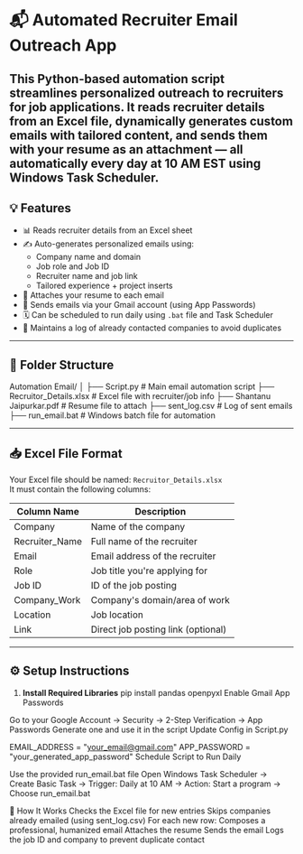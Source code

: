 # 📬 Automated Recruiter Email Outreach App

This Python-based automation script streamlines personalized outreach to recruiters for job applications. It reads recruiter details from an Excel file, dynamically generates custom emails with tailored content, and sends them with your resume as an attachment — all automatically every day at 10 AM EST using Windows Task Scheduler.
---

## 💡 Features

- 📊 Reads recruiter details from an Excel sheet
- ✍️ Auto-generates personalized emails using:
  - Company name and domain
  - Job role and Job ID
  - Recruiter name and job link
  - Tailored experience + project inserts
- 📎 Attaches your resume to each email
- 📧 Sends emails via your Gmail account (using App Passwords)
- 🗓️ Can be scheduled to run daily using `.bat` file and Task Scheduler
- 📓 Maintains a log of already contacted companies to avoid duplicates

---

## 📁 Folder Structure

Automation Email/
│
├── Script.py # Main email automation script
├── Recruitor_Details.xlsx # Excel file with recruiter/job info
├── Shantanu Jaipurkar.pdf # Resume file to attach
├── sent_log.csv # Log of sent emails
├── run_email.bat # Windows batch file for automation


---

## 📥 Excel File Format

Your Excel file should be named: `Recruitor_Details.xlsx`  
It must contain the following columns:

| Column Name     | Description                              |
|----------------|------------------------------------------|
| Company         | Name of the company                     |
| Recruiter_Name  | Full name of the recruiter              |
| Email           | Email address of the recruiter          |
| Role            | Job title you're applying for           |
| Job ID          | ID of the job posting                   |
| Company_Work    | Company's domain/area of work           |
| Location        | Job location                            |
| Link            | Direct job posting link (optional)      |
---
## ⚙️ Setup Instructions
1. **Install Required Libraries**
pip install pandas openpyxl
Enable Gmail App Passwords

Go to your Google Account → Security → 2-Step Verification → App Passwords
Generate one and use it in the script
Update Config in Script.py

EMAIL_ADDRESS = "your_email@gmail.com"
APP_PASSWORD = "your_generated_app_password"
Schedule Script to Run Daily

Use the provided run_email.bat file
Open Windows Task Scheduler → Create Basic Task → Trigger: Daily at 10 AM → Action: Start a program → Choose run_email.bat

🧠 How It Works
Checks the Excel file for new entries
Skips companies already emailed (using sent_log.csv)
For each new row:
Composes a professional, humanized email
Attaches the resume
Sends the email
Logs the job ID and company to prevent duplicate contact

